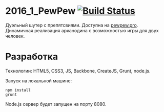 # 2016_1_PewPew [![Build Status](https://travis-ci.org/frontend-park-mail-ru/2016_1_PewPew.svg?branch=master)](https://travis-ci.org/frontend-park-mail-ru/2016_1_PewPew)
Дуэльный шутер с препятсвиями. Доступна на [pewpew.pro](http://pewpew.pro).
Динамичная реализация арканодина с возможностью игры для двух человек.

# Разработка
Технологии: HTML5, CSS3, JS, Backbone, CreateJS, Grunt, node.js.

Запуск на локальной машине:
```shell
npm install
grunt
```

Node.js сервер будет запущен на порту 8080.

